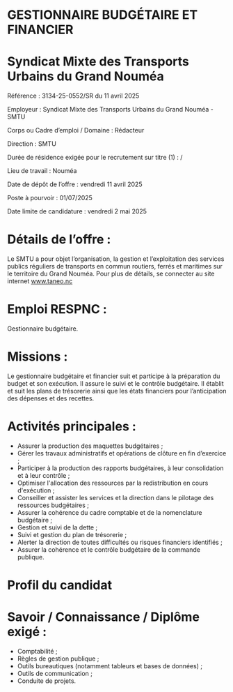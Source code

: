 # GESTIONNAIRE BUDGÉTAIRE ET FINANCIER

# Syndicat Mixte des Transports Urbains du Grand Nouméa

Référence : 3134-25-0552/SR du 11 avril 2025

Employeur : Syndicat Mixte des Transports Urbains du Grand Nouméa - SMTU

Corps ou Cadre d’emploi / Domaine : Rédacteur

Direction : SMTU

Durée de résidence exigée pour le recrutement sur titre (1) : /

Lieu de travail : Nouméa

Date de dépôt de l’offre : vendredi 11 avril 2025

Poste à pourvoir : 01/07/2025

Date limite de candidature : vendredi 2 mai 2025

# Détails de l’offre :

Le SMTU a pour objet l’organisation, la gestion et l’exploitation des services publics réguliers de transports en commun routiers, ferrés et maritimes sur le territoire du Grand Nouméa. Pour plus de détails, se connecter au site internet www.taneo.nc

# Emploi RESPNC :

Gestionnaire budgétaire.

# Missions :

Le gestionnaire budgétaire et financier suit et participe à la préparation du budget et son exécution. Il assure le suivi et le contrôle budgétaire. Il établit et suit les plans de trésorerie ainsi que les états financiers pour l’anticipation des dépenses et des recettes.

# Activités principales :

- Assurer la production des maquettes budgétaires ;
- Gérer les travaux administratifs et opérations de clôture en fin d’exercice ;
- Participer à la production des rapports budgétaires, à leur consolidation et à leur contrôle ;
- Optimiser l'allocation des ressources par la redistribution en cours d'exécution ;
- Conseiller et assister les services et la direction dans le pilotage des ressources budgétaires ;
- Assurer la cohérence du cadre comptable et de la nomenclature budgétaire ;
- Gestion et suivi de la dette ;
- Suivi et gestion du plan de trésorerie ;
- Alerter la direction de toutes difficultés ou risques financiers identifiés ;
- Assurer la cohérence et le contrôle budgétaire de la commande publique.

# Profil du candidat

# Savoir / Connaissance / Diplôme exigé :

- Comptabilité ;
- Règles de gestion publique ;
- Outils bureautiques (notamment tableurs et bases de données) ;
- Outils de communication ;
- Conduite de projets.